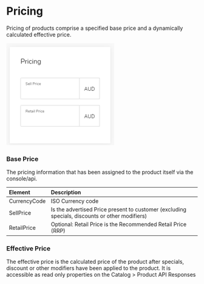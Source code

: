 # Pricing

Pricing of products comprise a specified base price and a dynamically calculated effective price.

![](../.gitbook/assets/image%20%2825%29.png)

### Base Price

The pricing information that has been assigned to the product itself via the console/api.

| Element | Description |
| :--- | :--- |
| CurrencyCode | ISO Currency code |
| SellPrice  | Is the advertised Price present to customer \(excluding specials, discounts or other modifiers\) |
| RetailPrice | Optional: Retail Price is the Recommended Retail Price \(RRP\)  |

### Effective Price

The effective price is the calculated price of the product after specials, discount or other modifiers have been applied to the product.  It is accessible as read only properties on the Catalog &gt; Product API Responses

